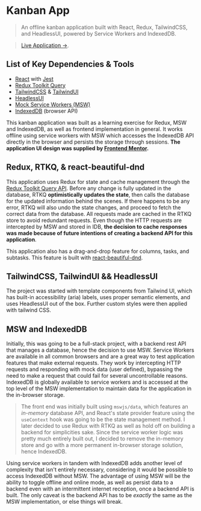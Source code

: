 # Kanban App

> An offline kanban application built with React, Redux, TailwindCSS, and HeadlessUI, powered by Service Workers and IndexedDB.

> [Live Application ->](https://kanban-app-tan.vercel.app/).

## List of Key Dependencies & Tools

- [React](https://reactjs.org/) with [Jest](https://jestjs.io/)
- [Redux Toolkit Query](https://redux-toolkit.js.org/tutorials/rtk-query)
- [TailwindCSS](https://tailwindcss.com/) & [TailwindUI](https://tailwindui.com/)
- [HeadlessUI](https://headlessui.com/)
- [Mock Service Workers (MSW)](https://mswjs.io/docs/)
- [IndexedDB](https://developer.mozilla.org/en-US/docs/Web/API/IndexedDB_API) (browser API)

This kanban application was built as a learning exercise for Redux, MSW and IndexedDB, as well as frontend implementation in general. It works offline using service workers with MSW which accesses the IndexedDB API directly in the browser and persists the storage through sessions. **The application UI design was supplied by [Frontend Mentor](https://www.frontendmentor.io/).**

## Redux, RTKQ, & react-beautiful-dnd

This application uses Redux for state and cache management through the [Redux Toolkit Query API](https://redux-toolkit.js.org/tutorials/rtk-query). Before any change is fully updated in the database, RTKQ **optimistically updates the state**, then calls the database for the updated information behind the scenes. If there happens to be any error, RTKQ will also undo the state changes, and proceed to fetch the correct data from the database. All requests made are cached in the RTKQ store to avoid redundant requests. Even though the HTTP requests are intercepted by MSW and stored in IDB, **the decision to cache responses was made because of future intentions of creating a backend API for this application**.

This application also has a drag-and-drop feature for columns, tasks, and subtasks. This feature is built with [react-beautiful-dnd](https://github.com/atlassian/react-beautiful-dnd).

## TailwindCSS, TailwindUI && HeadlessUI

The project was started with template components from Tailwind UI, which has built-in accessibility (aria) labels, uses proper semantic elements, and uses HeadlessUI out of the box. Further custom styles were then applied with tailwind CSS.

## MSW and IndexedDB

Initially, this was going to be a full-stack project, with a backend rest API that manages a database, hence the decision to use MSW. Service Workers are available in all common browsers and are a great way to test application features that make external requests. They work by intercepting HTTP requests and responding with mock data (user defined), bypassing the need to make a request that could fail for several uncontrollable reasons. IndexedDB is globally available to service workers and is accessed at the top level of the MSW implementation to maintain data for the application in the in-browser storage.

> The front end was initially built using `mswjs/data`, which features an _in-memory_ database API, and React's state provider feature using the `useContext` hook was going to be the state management method. I later decided to use Redux with RTKQ as well as hold off on building a backend for simplicities sake. Since the service worker logic was pretty much entirely built out, I decided to remove the in-memory store and go with a more permanent in-browser storage solution, hence IndexedDB.

Using service workers in tandem with IndexedDB adds another level of complexity that isn't entirely necessary, considering it would be possible to access IndexedDB without MSW. The advantage of using MSW will be the ability to toggle offline and online mode, as well as persist data to a backend even with an intermittent internet reception, once a backend API is built. The only caveat is the backend API has to be *exactly* the same as the MSW implementation, or else things will break.
